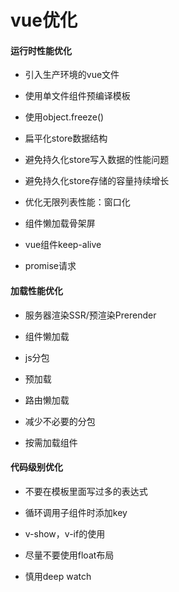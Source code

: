 # vue优化

#### 运行时性能优化

- 引入生产环境的vue文件

- 使用单文件组件预编译模板

- 使用object.freeze()

- 扁平化store数据结构

- 避免持久化store写入数据的性能问题

- 避免持久化store存储的容量持续增长

- 优化无限列表性能：窗口化

- 组件懒加载骨架屏

- vue组件keep-alive

- promise请求

#### 加载性能优化

- 服务器渲染SSR/预渲染Prerender

- 组件懒加载

- js分包

- 预加载

- 路由懒加载

- 减少不必要的分包

- 按需加载组件

#### 代码级别优化

- 不要在模板里面写过多的表达式

- 循环调用子组件时添加key

- v-show，v-if的使用

- 尽量不要使用float布局

- 慎用deep watch

